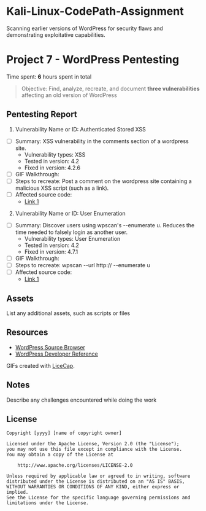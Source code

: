 # Kali-Linux-CodePath-Assignment
Scanning earlier versions of WordPress for security flaws and demonstrating exploitative capabilities.

# Project 7 - WordPress Pentesting

Time spent: **6** hours spent in total

> Objective: Find, analyze, recreate, and document **three vulnerabilities** affecting an old version of WordPress

## Pentesting Report

1. Vulnerability Name or ID: Authenticated Stored XSS
  - [ ] Summary: XSS vulnerability in the comments section of a wordpress site.
    - Vulnerability types: XSS
    - Tested in version: 4.2
    - Fixed in version: 4.2.6
  - [ ] GIF Walkthrough: 
  - [ ] Steps to recreate: Post a comment on the wordpress site containing a malicious XSS script (such as a link).
  - [ ] Affected source code:
    - [Link 1](https://wpvulndb.com/vulnerabilities/8358)
2. Vulnerability Name or ID: User Enumeration
  - [ ] Summary: Discover users using wpscan's --enumerate u. Reduces the time needed to falsely login as another user.
    - Vulnerability types: User Enumeration
    - Tested in version: 4.2
    - Fixed in version: 4.7.1
  - [ ] GIF Walkthrough: 
  - [ ] Steps to recreate: wpscan --url http://<wordpress site address> --enumerate u
  - [ ] Affected source code:
    - [Link 1](https://www.exploit-db.com/exploits/41497/)

## Assets

List any additional assets, such as scripts or files

## Resources

- [WordPress Source Browser](https://core.trac.wordpress.org/browser/)
- [WordPress Developer Reference](https://developer.wordpress.org/reference/)

GIFs created with [LiceCap](http://www.cockos.com/licecap/).

## Notes

Describe any challenges encountered while doing the work

## License

    Copyright [yyyy] [name of copyright owner]

    Licensed under the Apache License, Version 2.0 (the "License");
    you may not use this file except in compliance with the License.
    You may obtain a copy of the License at

        http://www.apache.org/licenses/LICENSE-2.0

    Unless required by applicable law or agreed to in writing, software
    distributed under the License is distributed on an "AS IS" BASIS,
    WITHOUT WARRANTIES OR CONDITIONS OF ANY KIND, either express or implied.
    See the License for the specific language governing permissions and
    limitations under the License.
